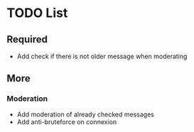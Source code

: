 # TODO List

## Required

* Add check if there is not older message when moderating

## More

### Moderation

* Add moderation of already checked messages
* Add anti-bruteforce on connexion
